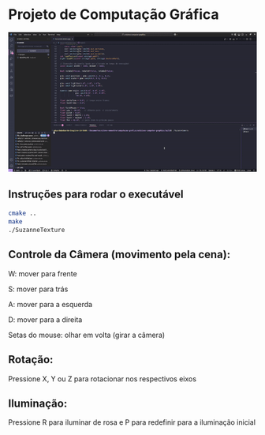# Projeto de Computação Gráfica

![Resultado do desafio](./desafio-m5-eduarda_pinheiro.gif)

## Instruções para rodar o executável

```bash
cmake ..
make
./SuzanneTexture
```


## Controle da Câmera (movimento pela cena):

W: mover para frente

S: mover para trás

A: mover para a esquerda

D: mover para a direita

Setas do mouse: olhar em volta (girar a câmera)



## Rotação:

Pressione X, Y ou Z para rotacionar nos respectivos eixos

## Iluminação:

Pressione R para iluminar de rosa e P para redefinir para a iluminação inicial